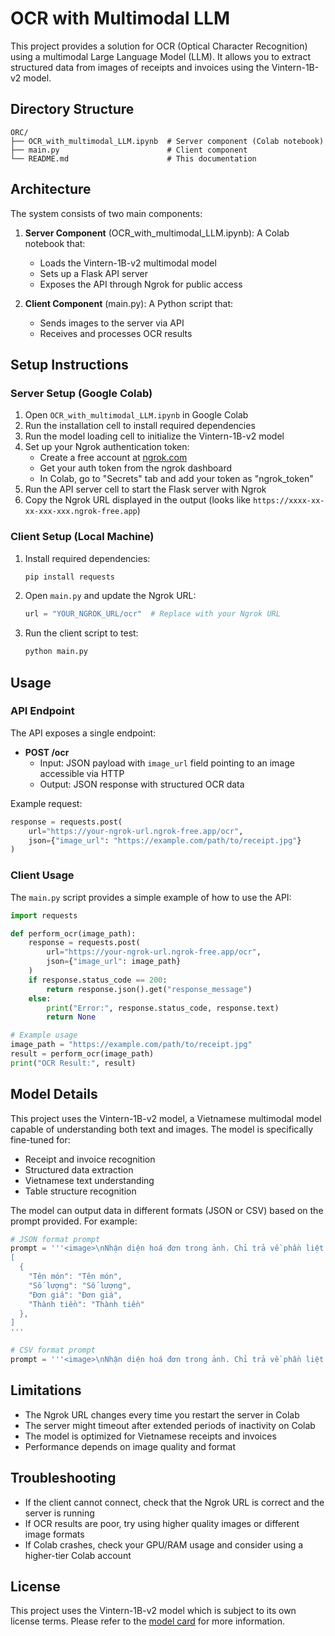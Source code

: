 # OCR with Multimodal LLM

This project provides a solution for OCR (Optical Character Recognition) using a multimodal Large Language Model (LLM). It allows you to extract structured data from images of receipts and invoices using the Vintern-1B-v2 model.

## Directory Structure

```
ORC/
├── OCR_with_multimodal_LLM.ipynb  # Server component (Colab notebook)
├── main.py                        # Client component
└── README.md                      # This documentation
```

## Architecture

The system consists of two main components:

1. **Server Component** (OCR_with_multimodal_LLM.ipynb): A Colab notebook that:
   - Loads the Vintern-1B-v2 multimodal model
   - Sets up a Flask API server
   - Exposes the API through Ngrok for public access

2. **Client Component** (main.py): A Python script that:
   - Sends images to the server via API
   - Receives and processes OCR results

## Setup Instructions

### Server Setup (Google Colab)

1. Open `OCR_with_multimodal_LLM.ipynb` in Google Colab
2. Run the installation cell to install required dependencies
3. Run the model loading cell to initialize the Vintern-1B-v2 model
4. Set up your Ngrok authentication token:
   - Create a free account at [ngrok.com](https://ngrok.com)
   - Get your auth token from the ngrok dashboard
   - In Colab, go to "Secrets" tab and add your token as "ngrok_token"
5. Run the API server cell to start the Flask server with Ngrok
6. Copy the Ngrok URL displayed in the output (looks like `https://xxxx-xx-xx-xxx-xxx.ngrok-free.app`)

### Client Setup (Local Machine)

1. Install required dependencies:
   ```bash
   pip install requests
   ```
2. Open `main.py` and update the Ngrok URL:
   ```python
   url = "YOUR_NGROK_URL/ocr"  # Replace with your Ngrok URL
   ```
3. Run the client script to test:
   ```bash
   python main.py
   ```

## Usage

### API Endpoint

The API exposes a single endpoint:

- **POST /ocr**
  - Input: JSON payload with `image_url` field pointing to an image accessible via HTTP
  - Output: JSON response with structured OCR data

Example request:
```python
response = requests.post(
    url="https://your-ngrok-url.ngrok-free.app/ocr",
    json={"image_url": "https://example.com/path/to/receipt.jpg"}
)
```

### Client Usage

The `main.py` script provides a simple example of how to use the API:

```python
import requests

def perform_ocr(image_path):
    response = requests.post(
        url="https://your-ngrok-url.ngrok-free.app/ocr",
        json={"image_url": image_path}
    )
    if response.status_code == 200:
        return response.json().get("response_message")
    else:
        print("Error:", response.status_code, response.text)
        return None

# Example usage
image_path = "https://example.com/path/to/receipt.jpg"
result = perform_ocr(image_path)
print("OCR Result:", result)
```

## Model Details

This project uses the Vintern-1B-v2 model, a Vietnamese multimodal model capable of understanding both text and images. The model is specifically fine-tuned for:

- Receipt and invoice recognition
- Structured data extraction
- Vietnamese text understanding
- Table structure recognition

The model can output data in different formats (JSON or CSV) based on the prompt provided. For example:

```python
# JSON format prompt
prompt = '''<image>\nNhận diện hoá đơn trong ảnh. Chỉ trả về phần liệt kê các mặt hàng hàng dưới dạng JSON:
[
  {
    "Tên món": "Tên món",
    "Số lượng": "Số lượng",
    "Đơn giá": "Đơn giá",
    "Thành tiền": "Thành tiền"
  },
]
'''

# CSV format prompt
prompt = '''<image>\nNhận diện hoá đơn trong ảnh. Chỉ trả về phần liệt kê các mặt hàng hàng dưới dạng CSV'''
```

## Limitations

- The Ngrok URL changes every time you restart the server in Colab
- The server might timeout after extended periods of inactivity on Colab
- The model is optimized for Vietnamese receipts and invoices
- Performance depends on image quality and format

## Troubleshooting

- If the client cannot connect, check that the Ngrok URL is correct and the server is running
- If OCR results are poor, try using higher quality images or different image formats
- If Colab crashes, check your GPU/RAM usage and consider using a higher-tier Colab account

## License

This project uses the Vintern-1B-v2 model which is subject to its own license terms. Please refer to the [model card](https://huggingface.co/5CD-AI/Vintern-1B-v2) for more information. 